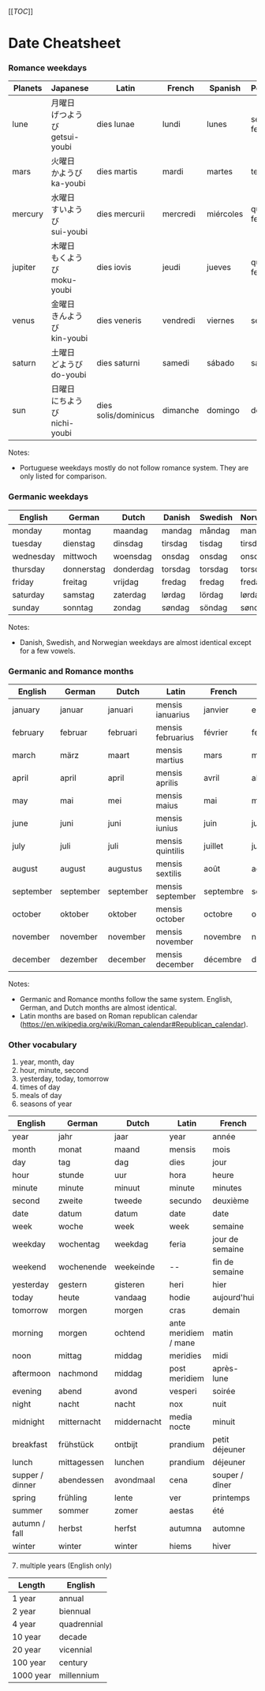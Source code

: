 [[_TOC_]]

# Date Cheatsheet

### Romance weekdays

| Planets   | Japanese                              | Latin             | French    | Spanish   | Portuguese    | Italian   | Romanian  |
| --        | --                                    | --                | --        | --        | --            | --        | --        |
| lune      | 月曜日<br>げつようび<br>getsui-youbi  | dies lunae        | lundi     | lunes     | segunda-feira | lunedi    | luni      |
| mars      | 火曜日<br>かようび  <br>ka-youbi      | dies martis       | mardi     | martes    | terça-feira   | martedi   | marţi     |
| mercury   | 水曜日<br>すいようび<br>sui-youbi     | dies mercurii     | mercredi  | miércoles | quarta-feira  | mercoledi | miercuri  |
| jupiter   | 木曜日<br>もくようび<br>moku-youbi    | dies iovis        | jeudi     | jueves    | quinta-feira  | giovedi   | joi       |
| venus     | 金曜日<br>きんようび<br>kin-youbi     | dies veneris      | vendredi  | viernes   | sexta-feira   | venerdi   | vineri    |
| saturn    | 土曜日<br>どようび  <br>do-youbi      | dies saturni      | samedi    | sábado    | sábado        | sabato    | sâmbătă   |
| sun       | 日曜日<br>にちようび<br>nichi-youbi| dies solis/dominicus | dimanche  | domingo   | domingo       | domenica  | duminică  |

Notes:

* Portuguese weekdays mostly do not follow romance system. They are only listed for comparison.

### Germanic weekdays

| English   | German        | Dutch     | Danish    | Swedish   | Norwegian | Finnish       | Icelandic     |
| --        | --            | --        | --        | --        | --        | --            | --            |
| monday    | montag        | maandag   | mandag    | måndag    | mandag    | maanantai     | mánudagur     |
| tuesday   | dienstag      | dinsdag   | tirsdag   | tisdag    | tirsdag   | tiistai       | Þriðjudagur   |
| wednesday | mittwoch      | woensdag  | onsdag    | onsdag    | onsdag    | keskiviikko   | miðvikudagur  |
| thursday  | donnerstag    | donderdag | torsdag   | torsdag   | torsdag   | torstai       | fimmtudagur   |
| friday    | freitag       | vrijdag   | fredag    | fredag    | fredag    | perjantai     | föstudagur    |
| saturday  | samstag       | zaterdag  | lørdag    | lördag    | lørdag    | lauantai      | laugardagur   |
| sunday    | sonntag       | zondag    | søndag    | söndag    | søndag    | sunnuntai     | sunnudagur    |

Notes:

* Danish, Swedish, and Norwegian weekdays are almost identical except for a few vowels.

### Germanic and Romance months

| English   | German    | Dutch     | Latin             | French    | Spanish   | Portuguese    | Italian   | Romanian      |
| --        | --        | --        | --                | --        | --        | --            | --        | --            |
| january   | januar    | januari   | mensis ianuarius  | janvier   | enero     | janeiro       | gennaio   | ianuarie      |
| february  | februar   | februari  | mensis februarius | février   | febrero   | fevereiro     | febbraio  | februarie     |
| march     | märz      | maart     | mensis martius    | mars      | marzo     | março         | marzo     | martie        |
| april     | april     | april     | mensis aprilis    | avril     | abril     | abril         | aprile    | aprilie       |
| may       | mai       | mei       | mensis maius      | mai       | mayo      | maio          | maggio    | mai           |
| june      | juni      | juni      | mensis iunius     | juin      | junio     | junho         | giugno    | iunie         |
| july      | juli      | juli      | mensis quintilis  | juillet   | julio     | julho         | luglio    | iulie         |
| august    | august    | augustus  | mensis sextilis   | août      | agosto    | agosto        | agosto    | august        |
| september | september | september | mensis september  | septembre | septiembre| setembro      | settembre | septembrie    |
| october   | oktober   | oktober   | mensis october    | octobre   | octubre   | outubro       | ottobre   | octombrie     |
| november  | november  | november  | mensis november   | novembre  | noviembre | novembro      | novembre  | noiembrie     |
| december  | dezember  | december  | mensis december   | décembre  | diciembre | dezembro      | dicembre  | decembrie     |

Notes:

* Germanic and Romance months follow the same system. English, German, and Dutch months are almost identical.
* Latin months are based on Roman republican calendar (https://en.wikipedia.org/wiki/Roman_calendar#Republican_calendar).

### Other vocabulary

1. year, month, day
1. hour, minute, second
1. yesterday, today, tomorrow
1. times of day
1. meals of day
1. seasons of year

| English           | German        | Dutch         | Latin                 | French                | Spanish       | Portuguese    | Italian           |
| --                | --            | --            | --                    | --                    | --            | --            | --                |
| year              | jahr          | jaar          | year                  | année                 | año           | ano           | anno              |
| month             | monat         | maand         | mensis                | mois                  | mes           | mês           | mese              |
| day               | tag           | dag           | dies                  | jour                  | día           | dia           | giorno            |
| hour              | stunde        | uur           | hora                  | heure                 | hora          | hora          | ora               |
| minute            | minute        | minuut        | minute                | minutes               | minuto        | minuto        | minuto            |
| second            | zweite        | tweede        | secundo               | deuxième              | segundo       | segundo       | secondo           |
| date              | datum         | datum         | date                  | date                  | fecha         | data          | data              |
| week              | woche         | week          | week                  | semaine               | semana        | semana        | settimana         |
| weekday           | wochentag     | weekdag       | feria                 | jour de semaine       | día laborable | dia da semana | giorno feriale    |
| weekend           | wochenende    | weekeinde     | --                    | fin de semaine        | fin de semana | fim de semana | fine settimana    |
| yesterday         | gestern       | gisteren      | heri                  | hier                  | ayer          | ontem         | ieri              |
| today             | heute         | vandaag       | hodie                 | aujourd'hui           | hoy           | hoje          | oggi              |
| tomorrow          | morgen        | morgen        | cras                  | demain                | mañana        | amanhã        | domani            |
| morning           | morgen        | ochtend       | ante meridiem / mane  | matin                 | mañana        | manhã         | mattina           |
| noon              | mittag        | middag        | meridies              | midi                  | mediodía      | meio-dia      | mezzogiorno       |
| aftermoon         | nachmond      | middag        | post meridiem         | après-lune            | tarde         | tarde         | pomeriggio        |
| evening           | abend         | avond         | vesperi               | soirée                | tarde         | noite         | sera              |
| night             | nacht         | nacht         | nox                   | nuit                  | noche         | noite         | notte             |
| midnight          | mitternacht   | middernacht   | media nocte           | minuit                | medianoche    | meia-noite    | mezzanotte        |
| breakfast         | frühstück     | ontbijt       | prandium              | petit déjeuner        | desayuno      | pequeno-almoço| colazione         |
| lunch             | mittagessen   | lunchen       | prandium              | déjeuner              | almuerzo      | almoço        | pranzo            |
| supper / dinner   | abendessen    | avondmaal     | cena                  | souper / dîner        | cena          | ceia          | cena              |
| spring            | frühling      | lente         | ver                   | printemps             | primavera     | primavera     | primavera         |
| summer            | sommer        | zomer         | aestas                | été                   | verano        | verão         | estate            |
| autumn / fall     | herbst        | herfst        | autumna               | automne               | otoño         | outono        | autunno           |
| winter            | winter        | winter        | hiems                 | hiver                 | invierno      | inverno       | inverno           |

7. multiple years (English only)

| Length    | English       |
| --        | --            |
| 1 year    | annual        |
| 2 year    | biennual      |
| 4 year    | quadrennial   |
| 10 year   | decade        |
| 20 year   | vicennial     |
| 100 year  | century       |
| 1000 year | millennium    |

